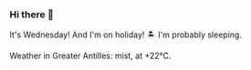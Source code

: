 ### Hi there :wave:

It's Wednesday! And I'm on holiday! :desert_island: I'm probably sleeping.

Weather in Greater Antilles: mist, at +22°C.
